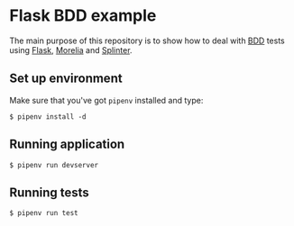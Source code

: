 # Flask BDD example

The main purpose of this repository is to show how to deal with [BDD](https://en.wikipedia.org/wiki/Behavior-driven_development) tests using [Flask](https://palletsprojects.com/p/flask/), [Morelia](https://morelia.readthedocs.io/en/latest/index.html) and [Splinter](https://splinter.readthedocs.io/en/latest/).

## Set up environment

Make sure that you've got `pipenv` installed and type:

```
$ pipenv install -d
```

## Running application
```
$ pipenv run devserver
```

## Running tests

```
$ pipenv run test
```
